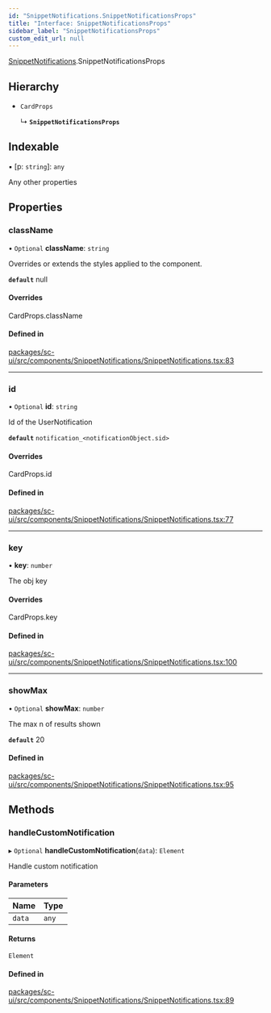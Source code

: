 ```yaml
---
id: "SnippetNotifications.SnippetNotificationsProps"
title: "Interface: SnippetNotificationsProps"
sidebar_label: "SnippetNotificationsProps"
custom_edit_url: null
---
```


[SnippetNotifications](../modules/SnippetNotifications.md).SnippetNotificationsProps

## Hierarchy

- `CardProps`

  ↳ **`SnippetNotificationsProps`**

## Indexable

▪ [p: `string`]: `any`

Any other properties

## Properties

### className

• `Optional` **className**: `string`

Overrides or extends the styles applied to the component.

**`default`** null

#### Overrides

CardProps.className

#### Defined in

[packages/sc-ui/src/components/SnippetNotifications/SnippetNotifications.tsx:83](https://github.com/selfcommunity/community-ui/blob/e8a635a/packages/sc-ui/src/components/SnippetNotifications/SnippetNotifications.tsx#L83)

___

### id

• `Optional` **id**: `string`

Id of the UserNotification

**`default`** `notification_<notificationObject.sid>`

#### Overrides

CardProps.id

#### Defined in

[packages/sc-ui/src/components/SnippetNotifications/SnippetNotifications.tsx:77](https://github.com/selfcommunity/community-ui/blob/e8a635a/packages/sc-ui/src/components/SnippetNotifications/SnippetNotifications.tsx#L77)

___

### key

• **key**: `number`

The obj key

#### Overrides

CardProps.key

#### Defined in

[packages/sc-ui/src/components/SnippetNotifications/SnippetNotifications.tsx:100](https://github.com/selfcommunity/community-ui/blob/e8a635a/packages/sc-ui/src/components/SnippetNotifications/SnippetNotifications.tsx#L100)

___

### showMax

• `Optional` **showMax**: `number`

The max n of results shown

**`default`** 20

#### Defined in

[packages/sc-ui/src/components/SnippetNotifications/SnippetNotifications.tsx:95](https://github.com/selfcommunity/community-ui/blob/e8a635a/packages/sc-ui/src/components/SnippetNotifications/SnippetNotifications.tsx#L95)

## Methods

### handleCustomNotification

▸ `Optional` **handleCustomNotification**(`data`): `Element`

Handle custom notification

#### Parameters

| Name | Type |
| :------ | :------ |
| `data` | `any` |

#### Returns

`Element`

#### Defined in

[packages/sc-ui/src/components/SnippetNotifications/SnippetNotifications.tsx:89](https://github.com/selfcommunity/community-ui/blob/e8a635a/packages/sc-ui/src/components/SnippetNotifications/SnippetNotifications.tsx#L89)
